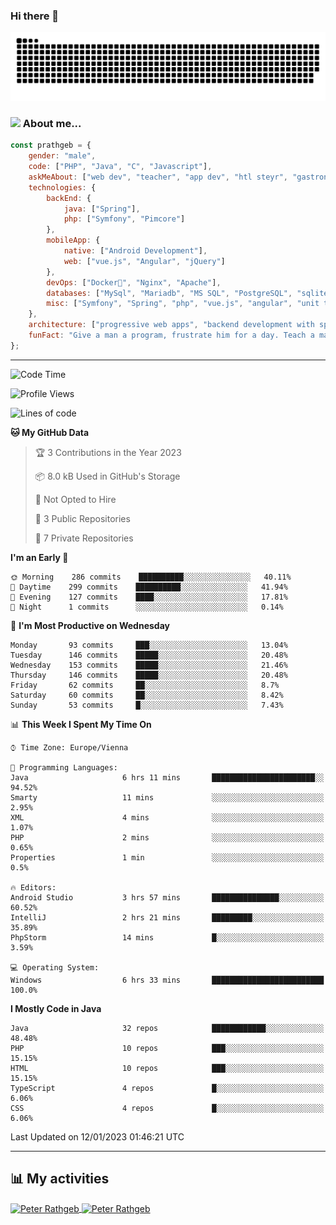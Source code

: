 ### Hi there 👋

<div align="center">
  <img  src="https://github.com/1999AZZAR/1999AZZAR/blob/main/resources/img/grid-snake.svg"
       alt="snake" />
</div>

### <img src="https://media.giphy.com/media/VgCDAzcKvsR6OM0uWg/giphy.gif" width="50"> About me...  

```javascript
const prathgeb = {
    gender: "male",
    code: ["PHP", "Java", "C", "Javascript"],
    askMeAbout: ["web dev", "teacher", "app dev", "htl steyr", "gastronaut"],
    technologies: {
        backEnd: {
            java: ["Spring"],
            php: ["Symfony", "Pimcore"]
        },
        mobileApp: {
            native: ["Android Development"],
            web: ["vue.js", "Angular", "jQuery"]
        },
        devOps: ["Docker🐳", "Nginx", "Apache"],
        databases: ["MySql", "Mariadb", "MS SQL", "PostgreSQL", "sqlite"],
        misc: ["Symfony", "Spring", "php", "vue.js", "angular", "unit testing", "ci/cd using github actions"]
    },
    architecture: ["progressive web apps", "backend development with spring", "backend development with symfony"],
    funFact: "Give a man a program, frustrate him for a day. Teach a man to program, frustrate him for a lifetime."
};
```

---
<!--START_SECTION:waka-->
![Code Time](http://img.shields.io/badge/Code%20Time-17%20hrs%2029%20mins-blue)

![Profile Views](http://img.shields.io/badge/Profile%20Views-13-blue)

![Lines of code](https://img.shields.io/badge/From%20Hello%20World%20I%27ve%20Written-73%20Thousand%20lines%20of%20code-blue)

**🐱 My GitHub Data** 

> 🏆 3 Contributions in the Year 2023
 > 
> 📦 8.0 kB Used in GitHub's Storage 
 > 
> 🚫 Not Opted to Hire
 > 
> 📜 3 Public Repositories 
 > 
> 🔑 7 Private Repositories  
 > 
**I'm an Early 🐤** 

```text
🌞 Morning    286 commits    ██████████░░░░░░░░░░░░░░░   40.11% 
🌆 Daytime    299 commits    ██████████░░░░░░░░░░░░░░░   41.94% 
🌃 Evening    127 commits    ████░░░░░░░░░░░░░░░░░░░░░   17.81% 
🌙 Night      1 commits      ░░░░░░░░░░░░░░░░░░░░░░░░░   0.14%

```
📅 **I'm Most Productive on Wednesday** 

```text
Monday       93 commits     ███░░░░░░░░░░░░░░░░░░░░░░   13.04% 
Tuesday      146 commits    █████░░░░░░░░░░░░░░░░░░░░   20.48% 
Wednesday    153 commits    █████░░░░░░░░░░░░░░░░░░░░   21.46% 
Thursday     146 commits    █████░░░░░░░░░░░░░░░░░░░░   20.48% 
Friday       62 commits     ██░░░░░░░░░░░░░░░░░░░░░░░   8.7% 
Saturday     60 commits     ██░░░░░░░░░░░░░░░░░░░░░░░   8.42% 
Sunday       53 commits     █░░░░░░░░░░░░░░░░░░░░░░░░   7.43%

```


📊 **This Week I Spent My Time On** 

```text
⌚︎ Time Zone: Europe/Vienna

💬 Programming Languages: 
Java                     6 hrs 11 mins       ███████████████████████░░   94.52% 
Smarty                   11 mins             ░░░░░░░░░░░░░░░░░░░░░░░░░   2.95% 
XML                      4 mins              ░░░░░░░░░░░░░░░░░░░░░░░░░   1.07% 
PHP                      2 mins              ░░░░░░░░░░░░░░░░░░░░░░░░░   0.65% 
Properties               1 min               ░░░░░░░░░░░░░░░░░░░░░░░░░   0.5%

🔥 Editors: 
Android Studio           3 hrs 57 mins       ███████████████░░░░░░░░░░   60.52% 
IntelliJ                 2 hrs 21 mins       █████████░░░░░░░░░░░░░░░░   35.89% 
PhpStorm                 14 mins             █░░░░░░░░░░░░░░░░░░░░░░░░   3.59%

💻 Operating System: 
Windows                  6 hrs 33 mins       █████████████████████████   100.0%

```

**I Mostly Code in Java** 

```text
Java                     32 repos            ████████████░░░░░░░░░░░░░   48.48% 
PHP                      10 repos            ███░░░░░░░░░░░░░░░░░░░░░░   15.15% 
HTML                     10 repos            ███░░░░░░░░░░░░░░░░░░░░░░   15.15% 
TypeScript               4 repos             █░░░░░░░░░░░░░░░░░░░░░░░░   6.06% 
CSS                      4 repos             █░░░░░░░░░░░░░░░░░░░░░░░░   6.06%

```



 Last Updated on 12/01/2023 01:46:21 UTC
<!--END_SECTION:waka-->

---
  ## 📊 My activities
  <a href="https://github.com/prathgeb">
    <img width=450 height=170 align="center" alt="Peter Rathgeb" src="https://github-readme-stats.vercel.app/api?username=prathgeb&include_all_commits=true&count_private=true&theme=midnight-purple&show_icons=true&bg_color=0D1117&hide_border=true" />
  </a>
  <a href="https://github.com/prathgeb">
    <img align="center" alt="Peter Rathgeb" src="https://github-readme-stats.vercel.app/api/top-langs/?username=prathgeb&include_all_commits=true&count_private=true&theme=midnight-purple&show_icons=true&layout=compact&bg_color=0D1117&hide_border=true" />
  </a>

